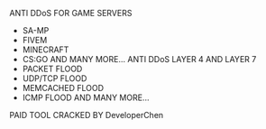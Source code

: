 ANTI DDoS FOR GAME SERVERS
- SA-MP
- FIVEM
- MINECRAFT
- CS:GO AND MANY MORE...
ANTI DDoS LAYER 4 AND LAYER 7
- PACKET FLOOD
- UDP/TCP FLOOD
- MEMCACHED FLOOD
- ICMP FLOOD AND MANY MORE...

PAID TOOL
CRACKED BY DeveloperChen

